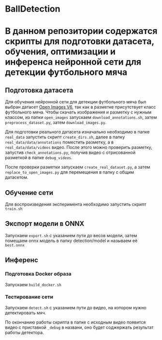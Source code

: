 # BallDetection

# В данном репозитории содержатся скрипты для подготовки датасета, обучения, оптимизации и инференса нейронной сети для детекции футбольного мяча

## Подготовка датасета

Для обучения нейронной сети для детекции футбольного мяча был выбран датасет [Open Images V6](https://storage.googleapis.com/openimages/web/download.html), 
так как в разметке присутствует класс футбольного мяча. Чтобы скачать изображения и разметку с нужным классом, из папки `open_images` запускаем `download_annotations.sh`,
затем `preprocess_dataset.py`, затем `download_images.py`.

Для подготовки реального датасета изначально необходимо в папке `real_data` запустить скрипт `create_dirs.sh`, 
далее в папку `real_data/data/annotations` поместить разметку, 
а в `real_data/data/videos` видео. После этого можно проверить разметку, запустив `check_annotations.py`,
получив видео с отрисованной разметкой в папке `debug_videos`.  

После проверки разметки запускаем `create_real_dataset.py`, а затем `replace_to_open_images.py` для перемещения в папку с общим датасетом.


## Обучение сети

Для воспроизведения эксперимента необходимо запустить скрипт `train.sh`

## Экспорт модели в ONNX

Запускаем `export.sh` с указанием пути до весов модели, затем помещаем onnx модель в папку detection/model и называем её `best.onnx`   

## Инференс

### Подготовка Docker образа

Запускаем `build_docker.sh`

### Тестирование сети

Запускаем `detect.sh` с указанием пути до видео, на котором нужно детектировать мяч. 

По окончанию работы скрипта в папке с исходным видео появится видео с приставкой `_debug` в названи, 
оно будет соджержать результат работы детектора.

